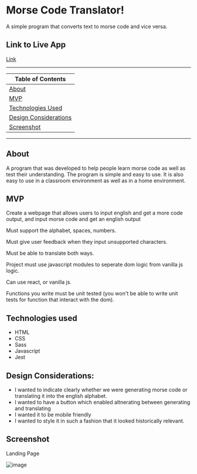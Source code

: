 # Morse Code Translator!
A simple program that converts text to morse code and vice versa.

## Link to Live App

[Link](https://jspeechy.github.io/morse-code-translator/)

---

| Table of Contents               |
| ------------------------------- |
| [About](#About) |
| [MVP](#MVP) |
| [Technologies Used](#TechUsed)             |
| [Design Considerations](#Design)   |                 |
| [Screenshot](#Screenshot)       |

---

## About

A program that was developed to help people learn morse code as well as test their understanding. The program is simple and easy to use. It is also easy to use in a classroom environment as well as in a home environment.

## MVP

Create a webpage that allows users to input english and get a more code output, and input morse code and get an english output

Must support the alphabet, spaces, numbers.

Must give user feedback when they input unsupported characters.

Must be able to translate both ways.

Project must use javascript modules to seperate dom logic from vanilla js logic.

Can use react, or vanilla js.

Functions you write must be unit tested (you won't be able to write unit tests for function that interact with the dom).

## Technologies used

- HTML
- CSS
- Sass
- Javascript
- Jest

## Design Considerations: 

- I wanted to indicate clearly whether we were generating morse code or translating it into the english alphabet.
- I wanted to have a button which enabled altnerating between generating and translating
- I wanted it to be mobile friendly
- I wanted to style it in such a fashion that it looked historically relevant.

## Screenshot

Landing Page

![image](https://user-images.githubusercontent.com/102494925/174921431-a5225ddc-9bdf-47b2-b72c-5b5fb98b676d.png)
